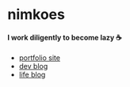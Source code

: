 # nimkoes


#### I work diligently to become lazy ☕

- [portfolio site][link_portfolio]
- [dev blog][link_dev_blog]
- [life blog][link_life_blog]


[link_portfolio]:https://nimkoes.github.io/
[link_dev_blog]:https://xxxelppa.tistory.com/
[link_life_blog]:https://blog.naver.com/hsm622
